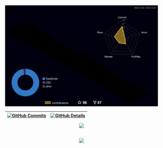 ![Status](./profile-3d-contrib/profile-night-rainbow.svg)

| [![GitHub Commits](http://github-profile-summary-cards.vercel.app/api/cards/productive-time?username=ruafernd&theme=dracula&utcOffset=-3)](https://github.com/vn7n24fzkq/github-profile-summary-cards) | [![GitHub Details](http://github-profile-summary-cards.vercel.app/api/cards/profile-details?username=ruafernd&theme=dracula)](https://github.com/vn7n24fzkq/github-profile-summary-cards) |
| ------------------------------------------------------------------------------------------------------------------------------------------------------------------------------------------------------ | ----------------------------------------------------------------------------------------------------------------------------------------------------------------------------------------- |

<div align="center">
<a href="https://skillicons.dev">
  <img src="https://skillicons.dev/icons?i=git,vscode,javascript,css,html,react,figma,github,linux,bootstrap,discord,linkedin,instagram" />
</a>
<br />
</div>

##

<div align="center">
  <img src="https://github-profile-trophy.vercel.app/?username=ruafernd&row=1&column=6&theme=dracula&margin-w=15&margin-h=15"/>
</div>
